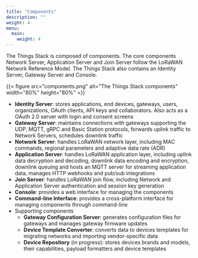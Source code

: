 ```yaml
---
title: "Components"
description: ""
weight: 4
menu:
  main:
    weight: 4
---
```


The Things Stack is composed of components. The core components Network Server, Application Server and Join Server follow the LoRaWAN Network Reference Model. The Things Stack also contains an Identity Server, Gateway Server and Console.

{{< figure src="components.png" alt="The Things Stack components" width="80%" height="80%" >}}

- **Identity Server**: stores applications, end devices, gateways, users, organizations, OAuth clients, API keys and collaborators. Also acts as a OAuth 2.0 server with login and consent screens
- **Gateway Server**: maintains connections with gateways supporting the UDP, MQTT, gRPC and Basic Station protocols, forwards uplink traffic to Network Servers, schedules downlink traffic
- **Network Server**: handles LoRaWAN network layer, including MAC commands, regional parameters and adaptive data rate (ADR)
- **Application Server**: handles LoRaWAN application layer, including uplink data decryption and decoding, downlink data encoding and encryption, downlink queuing and hosts an MQTT server for streaming application data, manages HTTP webhooks and pub/sub integrations
- **Join Server**: handles LoRaWAN join flow, including Network and Application Server authentication and session key generation
- **Console**: provides a web interface for managing the components
- **Command-line Interface**: provides a cross-platform interface for managing components through command-line
- Supporting components
  - **Gateway Configuration Server**: generates configuration files for gateways and manages gateway firmware updates
  - **Device Template Converter**: converts data to devices templates for migrating networks and importing vendor-specific data
  - **Device Repository** (in progress): stores devices brands and models, their capabilities, payload formatters and device templates
